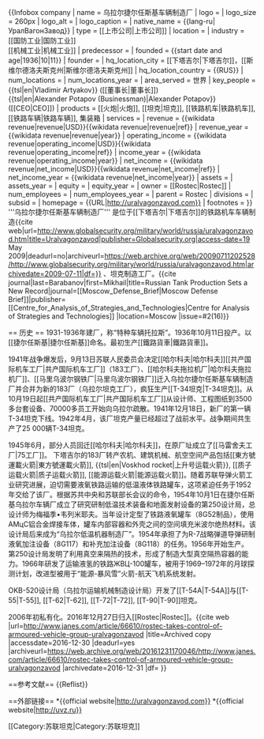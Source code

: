{{Infobox company
| name  = 乌拉尔捷尔任斯基车辆制造厂
| logo  = <!-- 檔案不存在 Uralvagonzavod_logo.png ，可從英文維基百科取得 -->
| logo_size  = 260px
| logo_alt  =
| logo_caption  =
| native_name  = {{lang-ru|УралВагонЗавод}}
| type  =  [[上市公司|上市公司]]
| location  =
| industry  = [[国防工业|国防工业]]<br>[[机械工业|机械工业]]
| predecessor  =
| founded  = {{start date and age|1936|10|11}}
| founder  =
| hq_location_city  = [[下塔吉尔|下塔吉尔]]，[[斯维尔德洛夫斯克州|斯维尔德洛夫斯克州]]
| hq_location_country  = {{RUS}}
| num_locations  =
| num_locations_year  =
| area_served  = 世界
| key_people  = {{tsl|en|Vladimir Artyakov}} ([[董事长|董事长]])<br>{{tsl|en|Alexander Potapov (Businessman)|Alexander Potapov}} ([[CEO|CEO]])
| products  = [[火炮|火炮]], [[坦克|坦克]], [[铁路机车|铁路机车]], [[铁路车辆|铁路车辆]],  集装箱
| services  =
| revenue = {{wikidata revenue|revenue|USD}}{{wikidata revenue|revenue|ref}}
| revenue_year = {{wikidata revenue|revenue|year}}
| operating_income = {{wikidata revenue|operating_income|USD}}{{wikidata revenue|operating_income|ref}}
| income_year = {{wikidata revenue|operating_income|year}}
| net_income = {{wikidata revenue|net_income|USD}}{{wikidata revenue|net_income|ref}}
| net_income_year = {{wikidata revenue|net_income|year}}
| assets  =
| assets_year  =
| equity  =
| equity_year  =
| owner  = [[Rostec|Rostec]]
| num_employees  =
| num_employees_year  =
| parent  = Rostec
| divisions  =
| subsid  =
| homepage  = {{URL|http://uralvagonzavod.com}}
| footnotes  =
}}
'''乌拉尔捷尔任斯基车辆制造厂''' 是位于[[下塔吉尔|下塔吉尔]]的铁路机车车辆制造<ref name="globalsecurity">{{cite web|url=http://www.globalsecurity.org/military/world/russia/uralvagonzavod.htm|title=Uralvagonzavod|publisher=Globalsecurity.org|access-date=19 May 2009|deadurl=no|archiveurl=https://web.archive.org/web/20090711202528/http://www.globalsecurity.org/military/world/russia/uralvagonzavod.htm|archivedate=2009-07-11|df=}}</ref>  、坦克制造工厂。<ref name="record">{{cite journal|last=Barabanov|first=Mikhail|title=Russian Tank Production Sets a New Record|journal=[[Moscow_Defense_Brief|Moscow Defense Brief]]|publisher=[[Centre_for_Analysis_of_Strategies_and_Technologies|Centre for Analysis of Strategies and Technologies]] |location=Moscow |issue=#2(16)}}</ref> 

== 历史 ==
1931-1936年建厂，称“特种车辆托拉斯”。1936年10月11日投产。以[[捷尔任斯基|捷尔任斯基]]命名。最初生产[[鐵路貨車|鐵路貨車]]。

1941年战争爆发后，9月13日苏联人民委员会决定[[哈尔科夫|哈尔科夫]][[共产国际机车工厂|共产国际机车工厂]]（183工厂）、[[哈尔科夫拖拉机厂|哈尔科夫拖拉机厂]]、[[马里乌波尔钢铁厂|马里乌波尔钢铁厂]]迁入乌拉尔捷尔任斯基车辆制造厂并合并为新的183厂（乌拉尔坦克工厂），疯狂生产[[T-34坦克|T-34坦克]]。从10月19日起[[共产国际机车工厂|共产国际机车工厂]]从设计师、工程图纸到3500多台套设备、70000多员工开始向乌拉尔疏散。1941年12月18日，新厂的第一辆T-34坦克下线。1942年4月，该厂坦克产量已经超过了战前水平。战争期间共生产了25 000辆T-34坦克。

1945年6月，部分人员回迁[[哈尔科夫|哈尔科夫]]，在原厂址成立了[[马雷舍夫工厂|75工厂]]。 下塔吉尔的183厂转产农机、建筑机械、航空空间产品包括[[東方號運載火箭|東方號運載火箭]], {{tsl|en|Voskhod rocket|上升号运载火箭}}, [[质子运载火箭|质子运载火箭]], [[能源运载火箭|能源运载火箭]]。随着苏联导弹火箭工业研究进展，迫切需要液氧铁路运输的低温液体铁路罐车，这项紧迫任务于1952年交给了该厂。根据苏共中央和苏联部长会议的命令，1954年10月1日在捷尔任斯基乌拉尔车辆厂成立了研究研制低温技术装备和地面发射设备的第250设计局，总设计师为梅福季•韦列米耶夫。当年设计定型了铁路液氧罐车（8G52制品），使用АМцС铝合金焊接车体，罐车内部容器和外壳之间的空间填充米波尔绝热材料。该设计局后来成为“乌拉尔低温机器制造厂”。1954年承担了为R-7战略弹道导弹研制液氧加注设备（8G117）和补充加注设备（8G118）的任务。1956年开始生产。 第250设计局发明了利用真空来隔热的技术，形成了制造大型真空隔热容器的能力。1966年研发了运输液氢的铁路ЖВЦ-100罐车，被用于1969–1972年的月球探测计划，改进型被用于“能源-暴风雪”火箭-航天飞机系统发射。  

OKB-520设计局（乌拉尔运输机械制造设计局）开发了[[T-54A|T-54A]]与[[T-55|T-55]], [[T-62|T-62]], [[T-72|T-72]], [[T-90|T-90]]坦克。 

2006年初私有化。2016年12月27日归入[[Rostec|Rostec]]。<ref>{{cite web |url=http://www.janes.com/article/66610/rostec-takes-control-of-armoured-vehicle-group-uralvagonzavod |title=Archived copy |accessdate=2016-12-30 |deadurl=yes |archiveurl=https://web.archive.org/web/20161231170046/http://www.janes.com/article/66610/rostec-takes-control-of-armoured-vehicle-group-uralvagonzavod |archivedate=2016-12-31 |df= }}</ref>

==参考文献==
{{Reflist}}

==外部链接== 
*{{official website|http://uralvagonzavod.com}}
*{{official website|http://uvz.ru}}  
 
[[Category:苏联坦克|Category:苏联坦克]]